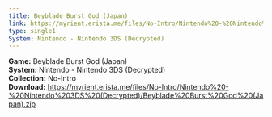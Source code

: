 ```yaml
---
title: Beyblade Burst God (Japan)
link: https://myrient.erista.me/files/No-Intro/Nintendo%20-%20Nintendo%203DS%20(Decrypted)/Beyblade%20Burst%20God%20(Japan).zip
type: single1
System: Nintendo - Nintendo 3DS (Decrypted)
---
```

<b>Game:</b> Beyblade Burst God (Japan)<br>
<b>System:</b> Nintendo - Nintendo 3DS (Decrypted)<br>
<b>Collection:</b> No-Intro<br>
<b>Download:</b> https://myrient.erista.me/files/No-Intro/Nintendo%20-%20Nintendo%203DS%20(Decrypted)/Beyblade%20Burst%20God%20(Japan).zip